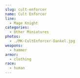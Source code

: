 ```yaml
---
slug: cult-enforcer
name: Cult Enforcer
line:
  - Mage Knight
categories:
  - Other Miniatures
photos:
  - ./MK-CultEnforcer-Dankel.jpg
weapons:
  - hammer
armor:
  - clothing
race:
  - human
---
```

